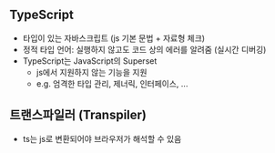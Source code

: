 ## TypeScript

- 타입이 있는 자바스크립트 (js 기본 문법 + 자료형 체크)
- 정적 타입 언어: 실행하지 않고도 코드 상의 에러를 알려줌 (실시간 디버깅)
- TypeScript는 JavaScript의 Superset
  - js에서 지원하지 않는 기능을 지원
  - e.g. 엄격한 타입 관리, 제너릭, 인터페이스, ...
    <br/>

## 트랜스파일러 (Transpiler)

- ts는 js로 변환되어야 브라우저가 해석할 수 있음
